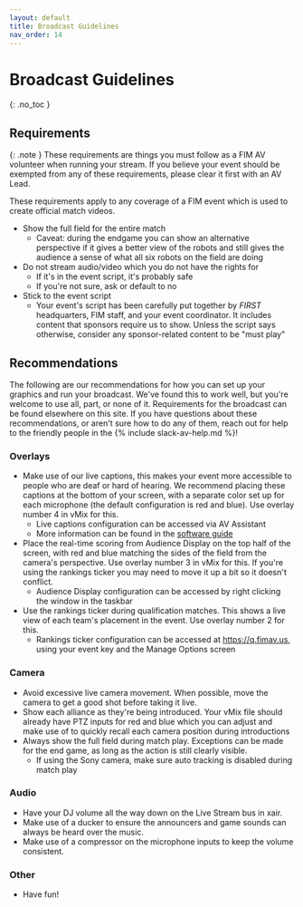 ```yaml
---
layout: default
title: Broadcast Guidelines
nav_order: 14
---
```


# Broadcast Guidelines
{: .no_toc }

## Requirements

{: .note }
These requirements are things you must follow as a FIM AV volunteer when running your stream. If you believe your event should be exempted from any of these requirements, please clear it first with an AV Lead.

These requirements apply to any coverage of a FIM event which is used to create official match videos.

- Show the full field for the entire match
  - Caveat: during the endgame you can show an alternative perspective if it gives a better view of the robots and still gives the audience a sense of what all six robots on the field are doing
- Do not stream audio/video which you do not have the rights for
  - If it's in the event script, it's probably safe
  - If you're not sure, ask or default to no
- Stick to the event script
  - Your event's script has been carefully put together by *FIRST* headquarters, FIM staff, and your event coordinator. It includes content that sponsors require us to show. Unless the script says otherwise, consider any sponsor-related content to be "must play"

## Recommendations

The following are our recommendations for how you can set up your graphics and run your broadcast. We've found this to work well, but you're welcome to use all, part, or none of it. Requirements for the broadcast can be found elsewhere on this site. If you have questions about these recommendations, or aren't sure how to do any of them, reach out for help to the friendly people in the {% include slack-av-help.md %}!

### Overlays
- Make use of our live captions, this makes your event more accessible to people who are deaf or hard of hearing. We recommend placing these captions at the bottom of your screen, with a separate color set up for each microphone (the default configuration is red and blue). Use overlay number 4 in vMix for this.
  - Live captions configuration can be accessed via AV Assistant
  - More information can be found in the [software guide](/docs/software-guides/captions/)
- Place the real-time scoring from Audience Display on the top half of the screen, with red and blue matching the sides of the field from the camera's perspective. Use overlay number 3 in vMix for this. If you're using the rankings ticker you may need to move it up a bit so it doesn't conflict.
  - Audience Display configuration can be accessed by right clicking the window in the taskbar
- Use the rankings ticker during qualification matches. This shows a live view of each team's placement in the event. Use overlay number 2 for this.
  - Rankings ticker configuration can be accessed at <https://q.fimav.us>, using your event key and the Manage Options screen

### Camera
- Avoid excessive live camera movement. When possible, move the camera to get a good shot before taking it live.
- Show each alliance as they're being introduced. Your vMix file should already have PTZ inputs for red and blue which you can adjust and make use of to quickly recall each camera position during introductions
- Always show the full field during match play. Exceptions can be made for the end game, as long as the action is still clearly visible.
  - If using the Sony camera, make sure auto tracking is disabled during match play

### Audio
- Have your DJ volume all the way down on the Live Stream bus in xair.
- Make use of a ducker to ensure the announcers and game sounds can always be heard over the music.
- Make use of a compressor on the microphone inputs to keep the volume consistent.

### Other
- Have fun!